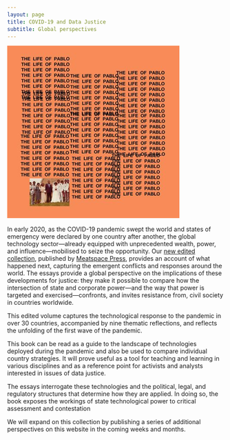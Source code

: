 ```yaml
---
layout: page
title: COVID-19 and Data Justice
subtitle: Global perspectives
---
```



![This is not the actual book cover](/img/book_cover.jpg)

In early 2020, as the COVID-19 pandemic swept the world and states of emergency were declared by one country after another, the global technology sector—already equipped with unprecedented wealth, power, and influence—mobilised to seize the opportunity. Our [new edited collection](https://www.youtube.com/watch?v=oHg5SJYRHA0), published by [Meatspace Press](https://meatspacepress.com/), provides an account of what happened next, capturing the emergent conflicts and responses around the world. The essays provide a global perspective on the implications of these developments for justice: they make it possible to compare how the intersection of state and corporate power—and the way that power is targeted and exercised—confronts, and invites resistance from, civil society in countries worldwide.

This edited volume captures the technological response to the pandemic in over 30 countries, accompanied by nine thematic reflections, and reflects the unfolding of the first wave of the pandemic. 

This book can be read as a guide to the landscape of technologies deployed during the pandemic and also be used to compare individual country strategies. It will prove useful as a tool for teaching and learning in various disciplines and as a reference point for activists and analysts interested in issues of data justice.

The essays interrogate these technologies and the political, legal, and regulatory structures that determine how they are applied. In doing so, the book exposes the workings of state technological power to critical assessment and contestation

We will expand on this collection by publishing a series of additional perspectives on this website in the coming weeks and months.

